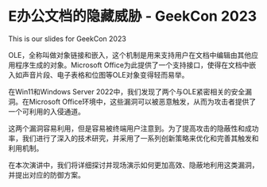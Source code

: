 # E办公文档的隐藏威胁 - GeekCon 2023



This is our slides for GeekCon 2023


OLE，全称叫做对象链接和嵌入，这个机制是用来支持用户在文档中编辑由其他应用程序生成的对象。Microsoft Office为此提供了一个支持接口，使得在文档中嵌入如声音片段、电子表格和位图等OLE对象变得轻而易举。

在Win11和Windows Server 2022中，我们发现了两个与OLE紧密相关的安全漏洞。在Microsoft Office环境中，这些漏洞可以被恶意触发，从而为攻击者提供了一个可利用的入侵通道。

这两个漏洞容易利用，但是容易被终端用户注意到。为了提高攻击的隐蔽性和成功率，我们进行了深入的技术研究，并采用了一系列创新策略来优化和完善其触发和利用机制。

在本次演讲中，我们将详细探讨并现场演示如何更加高效、隐蔽地利用这类漏洞，并提出对应的防御方案。
